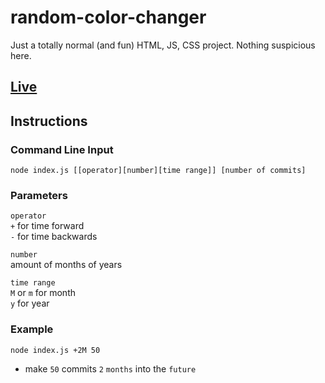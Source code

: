 # random-color-changer

Just a totally normal (and fun) HTML, JS, CSS project. Nothing suspicious here.

## [Live](https://do-jonathan4.github.io/random-color-changer/)

## Instructions
### Command Line Input
```
node index.js [[operator][number][time range]] [number of commits]
```
### Parameters
`operator` <br/>
`+` for time forward <br/>
`-` for time backwards <br/>

`number` <br/>
amount of months of years <br/>

`time range` <br/>
`M` or `m` for month <br/>
`y` for year <br/>

### Example
```node index.js +2M 50```
- make `50` commits `2` `months` into the `future`
